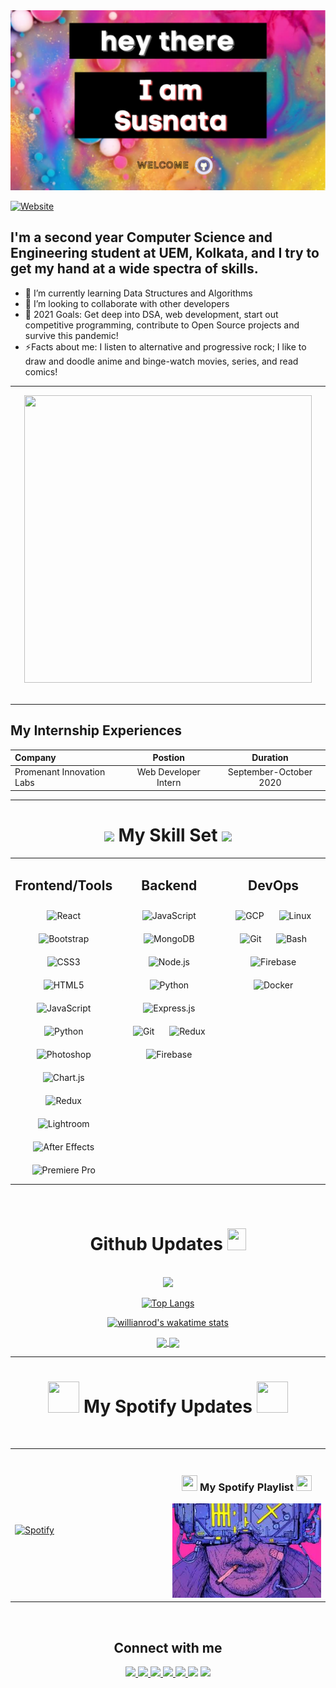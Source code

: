 <img src="hey there.png">



[![Website](https://img.shields.io/website?label=Portfolio&style=for-the-badge&url=https%3A%2F%2Fsusnatagoswami.netlify.app/)](https://susnatagoswami.netlify.app/)

## I'm a second year Computer Science and Engineering student at UEM, Kolkata, and I try to get my hand at a wide spectra of skills.  



- 🔭 I’m currently learning Data Structures and Algorithms
- 🚀 I’m looking to collaborate with other developers
- 🥅 2021 Goals: Get deep into DSA, web development, start out competitive programming, contribute to Open Source projects and survive this pandemic!
- ⚡Facts about me: I listen to alternative and progressive rock; I like to draw and doodle anime and binge-watch movies, series, and read comics!


---
<div align="center">
<a href="https://drive.google.com/file/d/1X3LN-C6CLRFUErvpLLkLY5o4wkid9yCK/view?usp=sharing"> <img src="https://media.giphy.com/media/Sqlj82Xy4eZKSU9iVM/giphy.gif" width="460px" height="460px" target="_blank"></a>
</div>
<br />

---

## My Internship Experiences
| Company        | Postion          | Duration
| :------------- | :----------: | :----------: 
| Promenant Innovation Labs | Web Developer Intern  | September-October 2020
---


 <div align="center">
 <h1> <b> <img src="https://media.giphy.com/media/2Ygy0khwewLgMSYM0t/giphy.gif" height="30px" width-"30px"> My Skill Set
 <img src="https://media.giphy.com/media/2Ygy0khwewLgMSYM0t/giphy.gif" height="30px" width-"30px"> </b> </h1>
  <div>
<table><tr>
 <td valign="top" width="33%">
 
<div align="center">
 <h2> <b> Frontend/Tools </b> </h2>
 </div>
<div align="center">  
<img style="margin: 10px" src="https://profilinator.rishav.dev/skills-assets/react-original-wordmark.svg" alt="React" height="50" />  
<img style="margin: 10px" src="https://profilinator.rishav.dev/skills-assets/bootstrap-plain.svg" alt="Bootstrap" height="50" />  
<img style="margin: 10px" src="https://profilinator.rishav.dev/skills-assets/css3-original-wordmark.svg" alt="CSS3" height="50" />  
<img style="margin: 10px" src="https://profilinator.rishav.dev/skills-assets/html5-original-wordmark.svg" alt="HTML5" height="50" />  
<img style="margin: 10px" src="https://profilinator.rishav.dev/skills-assets/javascript-original.svg" alt="JavaScript" height="50" />  
<img style="margin: 10px" src="https://profilinator.rishav.dev/skills-assets/python-original.svg" alt="Python" height="50" />  
<img style="margin: 10px" src="https://profilinator.rishav.dev/skills-assets/photoshop-plain.svg" alt="Photoshop" height="50" />  
<img style="margin: 10px" src="https://profilinator.rishav.dev/skills-assets/logo-title.svg" alt="Chart.js" height="50" />  
<img style="margin: 10px" src="https://profilinator.rishav.dev/skills-assets/redux-original.svg" alt="Redux" height="50" />    
<img style="margin: 10px" src="https://profilinator.rishav.dev/skills-assets/lightroom.png" alt="Lightroom" height="50" />  
<img style="margin: 10px" src="https://profilinator.rishav.dev/skills-assets/aftereffects.png" alt="After Effects" height="50" />  
<img style="margin: 10px" src="https://profilinator.rishav.dev/skills-assets/adobepremierepro.png" alt="Premiere Pro" height="50" />  
</div></td><td valign="top" width="33%">

<div align="center">
 <h2> <b>Backend</b> </h2>
 </div>
<div align="center">  
<div align="center">  
<img style="margin: 10px" src="https://profilinator.rishav.dev/skills-assets/javascript-original.svg" alt="JavaScript" height="50" />  
<img style="margin: 10px" src="https://profilinator.rishav.dev/skills-assets/mongodb-original-wordmark.svg" alt="MongoDB" height="50" />  
<img style="margin: 10px" src="https://profilinator.rishav.dev/skills-assets/nodejs-original-wordmark.svg" alt="Node.js" height="50" />  
<img style="margin: 10px" src="https://profilinator.rishav.dev/skills-assets/python-original.svg" alt="Python" height="50" />  
<img style="margin: 10px" src="https://profilinator.rishav.dev/skills-assets/express-original-wordmark.svg" alt="Express.js" height="50" />  
<img style="margin: 10px" src="https://profilinator.rishav.dev/skills-assets/git-scm-icon.svg" alt="Git" height="50" />  
<img style="margin: 10px" src="https://profilinator.rishav.dev/skills-assets/redux-original.svg" alt="Redux" height="50" />  
<img style="margin: 10px" src="https://profilinator.rishav.dev/skills-assets/firebase.png" alt="Firebase" height="50" />  
</div></td><td valign="top" width="33%">

<div align="center">
 <h2> <b> DevOps </b> </h2>
 </div>
<div align="center">  

<img style="margin: 10px" src="https://profilinator.rishav.dev/skills-assets/google_cloud-icon.svg" alt="GCP" height="50" />  
<img style="margin: 10px" src="https://profilinator.rishav.dev/skills-assets/linux-original.svg" alt="Linux" height="50" />  
<img style="margin: 10px" src="https://profilinator.rishav.dev/skills-assets/git-scm-icon.svg" alt="Git" height="50" />  
<img style="margin: 10px" src="https://profilinator.rishav.dev/skills-assets/gnu_bash-icon.svg" alt="Bash" height="50" />  
<img style="margin: 10px" src="https://profilinator.rishav.dev/skills-assets/firebase.png" alt="Firebase" height="50" />  
<img style="margin: 10px" src="https://profilinator.rishav.dev/skills-assets/docker-original-wordmark.svg" alt="Docker" height="50" />
</div></td></tr></table>  

<br/>  









<h1> <b>Github Updates <img src="https://media.giphy.com/media/cj87CxfRtrUifF3Ryk/giphy.gif" width="30px" height="35px"></b> </h1>
 



<br />


<!-- stats A++ -->


<img src="https://github-readme-stats-mu-dusky.vercel.app/api?username=proghead00&show_icons=true&theme=highcontrast&count_private=true&include_all_commits=true" />

<!--NEW top lang
<a href="https://github.com/proghead00/proghead00">
  <img align="center" src="https://github-readme-stats-mu-dusky.vercel.app/api/top-langs/?username=proghead00&title_color=ffffff&text_color=c9cacc&icon_color=2bbc8a&bg_color=1d1f21" />
</a>-->


<!--<a href="https://gitstats.me/proghead00">
  <img align="center" src="https://github-readme-stats-mu-dusky.vercel.app/api/top-langs/?username=proghead00&layout=compact&langs_count=8&theme=great-gatsby&line_height=27" />
</a>
-->




<br>

 [![Top Langs](https://github-readme-stats-mu-dusky.vercel.app/api/top-langs/?username=proghead00&layout=compact&langs_count=8&theme=great-gatsby)](https://gitstats.me/proghead00) 




[![willianrod's wakatime stats](https://github-readme-stats.vercel.app/api/wakatime?username=proghead00&theme=chartreuse-dark)](https://wakatime.com/@proghead00)


<!--[![ReadMe Card](https://github-readme-stats-mu-dusky.vercel.app/api/pin/?username=proghead00&repo=Ultimate-JS-Projects-Collection&theme=react&show_owner=true )](https://github.com/proghead00/Ultimate-JS-Projects-Collection)-->

<!--[![ReadMe Card](https://github-readme-stats-mu-dusky.vercel.app/api/pin/?username=proghead00&repo=Aiden-AI-News-App&theme=react&show_owner=true )](https://github.com/proghead00/Aiden-AI-News-App)-->




<!--<img align="left" src="https://wakatime.com/share/@proghead00/a546c838-8700-4647-82cc-20c9d5b32e4f.svg" height="300">
<img  src="https://wakatime.com/share/@proghead00/e416327c-3c38-4385-a76a-07ed1fee6be9.svg" height="300">-->


<a href="https://github.com/proghead00/Ultimate-JS-Projects-Collection">
  <img align="center" src="https://github-readme-stats-mu-dusky.vercel.app/api/pin/?username=proghead00&repo=Ultimate-JS-Projects-Collection&theme=react" />
</a>
<a href="https://github.com/proghead00/Aiden-AI-News-App">
  <img align="center" src="https://github-readme-stats-mu-dusky.vercel.app/api/pin/?username=proghead00&repo=Aiden-AI-News-App&theme=react" />
</a>



  <hr>


<div align="center">

<h1> <b>  <img src="https://media.giphy.com/media/WtbU2qnifsVsPhH5Yp/giphy.gif" width="50px" height="50px">  My Spotify Updates 
  <img src="https://media.giphy.com/media/WtbU2qnifsVsPhH5Yp/giphy.gif" width="50px" height="50px"> </b> </h1>
 </div>
<br>

 <table width="100%"> 
  <tr>
  <td width="50%">

&nbsp; <br> [![Spotify](https://novatorem-eta-seven.vercel.app/api/spotify)](https://open.spotify.com/user/21kwh562lf32fbf4b663xkfbq)

  </td>
  <td width="50%">

<br>

<div align="center">
 <h3> <b> <img src="https://media.giphy.com/media/G4iV49Rz2iDNlxJwfx/giphy.gif" height="25px" width="25px"> My Spotify Playlist <img src="https://media.giphy.com/media/G4iV49Rz2iDNlxJwfx/giphy.gif" height="25px" width="25px"></b> </h3>
<a href="https://open.spotify.com/playlist/1EtpOzSuCXq0m15xZfWAie?si=2d6KNu5hTmu4YZejjWrKCQ">
<img src="/images.jpg" >
</a>
</div>
  </td>
  </table>



<br>



 
 

## Connect with me  
<div align="center">

  <a href="https://twitter.com/susnatoww" target="_blank" >
  <img width="50px" src="https://cdn.jsdelivr.net/npm/simple-icons@v3/icons/twitter.svg" />
</a> 
  <a href="https://www.linkedin.com/in/susnatoww/" target="_blank" >
  <img width="50px" src="https://cdn.jsdelivr.net/npm/simple-icons@v3/icons/linkedin.svg" />
</a> 
  <a href="https://www.facebook.com/susnata01" target="_blank">
  <img  width="50px" src="https://cdn.jsdelivr.net/npm/simple-icons@v3/icons/facebook.svg" />
</a>

<a href="https://instagram.com/susnatoww" target="_blank" >
  <img  width="50px" src="https://cdn.jsdelivr.net/npm/simple-icons@v3/icons/instagram.svg" />
</a>                                                                                    
  <a href="https://dev.to/proghead00" target="_blank" >
  <img width="50px" src="https://cdn.jsdelivr.net/npm/simple-icons@v3/icons/dev-dot-to.svg" />
</a>
 
   <a href="https://codepen.com/susnatoww" target="_blank" style="text-decoration:none;">
  <img  width="50px" src="https://cdn.jsdelivr.net/npm/simple-icons@v3/icons/codepen.svg" />
</a>
 


  <a href="https://medium.com/@proghead00" target="_blank">
  <img  width="50px" src="https://cdn.jsdelivr.net/npm/simple-icons@v3/icons/medium.svg" />
</a>
</div> 


